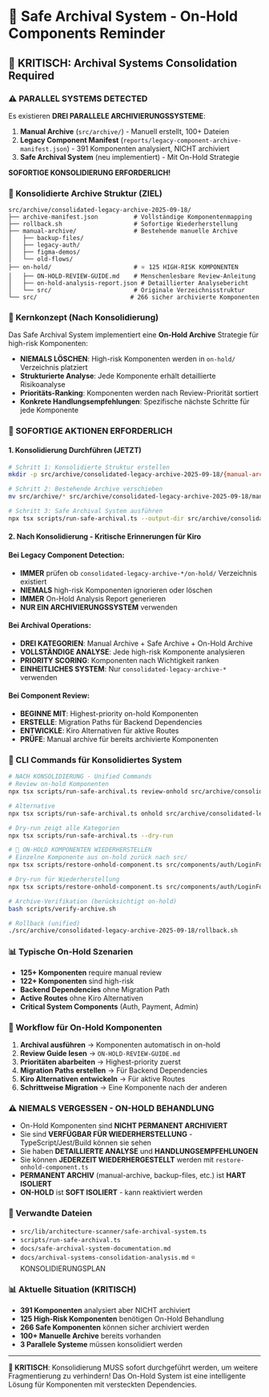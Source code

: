 # 🔄 Safe Archival System - On-Hold Components Reminder

## 🚨 KRITISCH: Archival Systems Consolidation Required

### ⚠️ PARALLEL SYSTEMS DETECTED
Es existieren **DREI PARALLELE ARCHIVIERUNGSSYSTEME**:
1. **Manual Archive** (`src/archive/`) - Manuell erstellt, 100+ Dateien
2. **Legacy Component Manifest** (`reports/legacy-component-archive-manifest.json`) - 391 Komponenten analysiert, NICHT archiviert
3. **Safe Archival System** (neu implementiert) - Mit On-Hold Strategie

**SOFORTIGE KONSOLIDIERUNG ERFORDERLICH!**

### 🎯 Konsolidierte Archive Struktur (ZIEL)
```
src/archive/consolidated-legacy-archive-2025-09-18/
├── archive-manifest.json          # Vollständige Komponentenmapping
├── rollback.sh                    # Sofortige Wiederherstellung
├── manual-archive/                # Bestehende manuelle Archive
│   ├── backup-files/
│   ├── legacy-auth/
│   ├── figma-demos/
│   └── old-flows/
├── on-hold/                       # ⭐ 125 HIGH-RISK KOMPONENTEN
│   ├── ON-HOLD-REVIEW-GUIDE.md    # Menschenlesbare Review-Anleitung
│   ├── on-hold-analysis-report.json # Detaillierter Analysebericht
│   └── src/                       # Originale Verzeichnisstruktur
└── src/                          # 266 sicher archivierte Komponenten
```

### 🎯 Kernkonzept (Nach Konsolidierung)
Das Safe Archival System implementiert eine **On-Hold Archive** Strategie für high-risk Komponenten:

- **NIEMALS LÖSCHEN**: High-risk Komponenten werden in `on-hold/` Verzeichnis platziert
- **Strukturierte Analyse**: Jede Komponente erhält detaillierte Risikoanalyse
- **Prioritäts-Ranking**: Komponenten werden nach Review-Priorität sortiert
- **Konkrete Handlungsempfehlungen**: Spezifische nächste Schritte für jede Komponente

### 🚨 SOFORTIGE AKTIONEN ERFORDERLICH

#### 1. Konsolidierung Durchführen (JETZT)
```bash
# Schritt 1: Konsolidierte Struktur erstellen
mkdir -p src/archive/consolidated-legacy-archive-2025-09-18/{manual-archive,on-hold,src}

# Schritt 2: Bestehende Archive verschieben
mv src/archive/* src/archive/consolidated-legacy-archive-2025-09-18/manual-archive/

# Schritt 3: Safe Archival System ausführen
npx tsx scripts/run-safe-archival.ts --output-dir src/archive/consolidated-legacy-archive-2025-09-18
```

#### 2. Nach Konsolidierung - Kritische Erinnerungen für Kiro

#### Bei Legacy Component Detection:
- **IMMER** prüfen ob `consolidated-legacy-archive-*/on-hold/` Verzeichnis existiert
- **NIEMALS** high-risk Komponenten ignorieren oder löschen
- **IMMER** On-Hold Analysis Report generieren
- **NUR EIN ARCHIVIERUNGSSYSTEM** verwenden

#### Bei Archival Operations:
- **DREI KATEGORIEN**: Manual Archive + Safe Archive + On-Hold Archive
- **VOLLSTÄNDIGE ANALYSE**: Jede high-risk Komponente analysieren
- **PRIORITY SCORING**: Komponenten nach Wichtigkeit ranken
- **EINHEITLICHES SYSTEM**: Nur `consolidated-legacy-archive-*` verwenden

#### Bei Component Review:
- **BEGINNE MIT**: Highest-priority on-hold Komponenten
- **ERSTELLE**: Migration Paths für Backend Dependencies
- **ENTWICKLE**: Kiro Alternativen für aktive Routes
- **PRÜFE**: Manual archive für bereits archivierte Komponenten

### 🔧 CLI Commands für Konsolidiertes System
```bash
# NACH KONSOLIDIERUNG - Unified Commands
# Review on-hold Komponenten
npx tsx scripts/run-safe-archival.ts review-onhold src/archive/consolidated-legacy-archive-2025-09-18

# Alternative
npx tsx scripts/run-safe-archival.ts onhold src/archive/consolidated-legacy-archive-2025-09-18

# Dry-run zeigt alle Kategorien
npx tsx scripts/run-safe-archival.ts --dry-run

# 🔄 ON-HOLD KOMPONENTEN WIEDERHERSTELLEN
# Einzelne Komponente aus on-hold zurück nach src/
npx tsx scripts/restore-onhold-component.ts src/components/auth/LoginForm.tsx

# Dry-run für Wiederherstellung
npx tsx scripts/restore-onhold-component.ts src/components/auth/LoginForm.tsx --dry-run

# Archive-Verifikation (berücksichtigt on-hold)
bash scripts/verify-archive.sh

# Rollback (unified)
./src/archive/consolidated-legacy-archive-2025-09-18/rollback.sh
```

### 📊 Typische On-Hold Szenarien
- **125+ Komponenten** require manual review
- **122+ Komponenten** sind high-risk
- **Backend Dependencies** ohne Migration Path
- **Active Routes** ohne Kiro Alternativen
- **Critical System Components** (Auth, Payment, Admin)

### 🎯 Workflow für On-Hold Komponenten
1. **Archival ausführen** → Komponenten automatisch in on-hold
2. **Review Guide lesen** → `ON-HOLD-REVIEW-GUIDE.md`
3. **Prioritäten abarbeiten** → Highest-priority zuerst
4. **Migration Paths erstellen** → Für Backend Dependencies
5. **Kiro Alternativen entwickeln** → Für aktive Routes
6. **Schrittweise Migration** → Eine Komponente nach der anderen

### ⚠️ NIEMALS VERGESSEN - ON-HOLD BEHANDLUNG
- On-Hold Komponenten sind **NICHT PERMANENT ARCHIVIERT**
- Sie sind **VERFÜGBAR FÜR WIEDERHERSTELLUNG** - TypeScript/Jest/Build können sie sehen
- Sie haben **DETAILLIERTE ANALYSE** und **HANDLUNGSEMPFEHLUNGEN**
- Sie können **JEDERZEIT WIEDERHERGESTELLT** werden mit `restore-onhold-component.ts`
- **PERMANENT ARCHIV** (manual-archive, backup-files, etc.) ist **HART ISOLIERT**
- **ON-HOLD** ist **SOFT ISOLIERT** - kann reaktiviert werden

### 🔗 Verwandte Dateien
- `src/lib/architecture-scanner/safe-archival-system.ts`
- `scripts/run-safe-archival.ts`
- `docs/safe-archival-system-documentation.md`
- `docs/archival-systems-consolidation-analysis.md` ⭐ KONSOLIDIERUNGSPLAN

### 📊 Aktuelle Situation (KRITISCH)
- **391 Komponenten** analysiert aber NICHT archiviert
- **125 High-Risk Komponenten** benötigen On-Hold Behandlung
- **266 Safe Komponenten** können sicher archiviert werden
- **100+ Manuelle Archive** bereits vorhanden
- **3 Parallele Systeme** müssen konsolidiert werden

---

**🚨 KRITISCH**: Konsolidierung MUSS sofort durchgeführt werden, um weitere Fragmentierung zu verhindern! Das On-Hold System ist eine intelligente Lösung für Komponenten mit versteckten Dependencies.